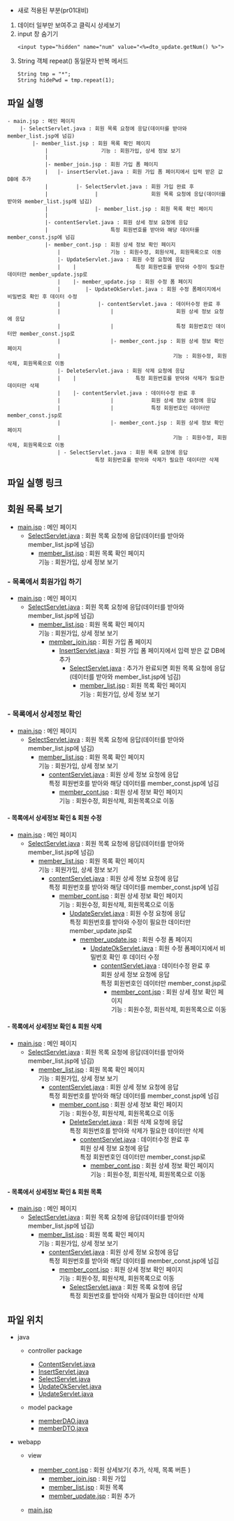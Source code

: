 - 새로 적용된 부분(pr01대비) 
1. 데이터 일부만 보여주고 클릭시 상세보기
2. input 창 숨기기
	```
	<input type="hidden" name="num" value="<%=dto_update.getNum() %>">	
	```
3. String 객체 repeat() 동일문자 반복 메서드
	```
	String tmp = "*";
	String hidePwd = tmp.repeat(1);
	```

## 파일 실행

```
- main.jsp : 메인 페이지
	|- SelectServlet.java : 회원 목록 요청에 응답(데이터를 받아와 member_list.jsp에 넘김)
		|- member_list.jsp : 회원 목록 확인 페이지
		    |                 기능 : 회원가입, 상세 정보 보기
		    |
		    |- member_join.jsp : 회원 가입 폼 페이지
		    |   |- insertServlet.java : 회원 가입 폼 페이지에서 입력 받은 값 DB에 추가
		    |         |- SelectServlet.java : 회원 가입 완료 후
		    |               |                 회원 목록 요청에 응답(데이터를 받아와 member_list.jsp에 넘김)
		    |               |- member_list.jsp : 회원 목록 확인 페이지
		    |
		    |- contentServlet.java : 회원 상세 정보 요청에 응답
			|                    특정 회원번호를 받아와 해당 데이터를 member_const.jsp에 넘김
			|- member_cont.jsp : 회원 상세 정보 확인 페이지
			    |                기능 : 회원수정, 회원삭제, 회원목록으로 이동
			    |- UpdateServlet.java : 회원 수정 요청에 응답
			    |    |                   특정 회원번호를 받아와 수정이 필요한 데이터만 member_update.jsp로
			    |    |- member_update.jsp : 회원 수정 폼 페이지
			    |        |- UpdateOkServlet.java : 회원 수정 폼페이지에서 비밀번호 확인 후 데이터 수정
			    |            |- contentServlet.java : 데이터수정 완료 후
			    |                |                    회원 상세 정보 요청에 응답
			    |                |                    특정 회원번호인 데이터만 member_const.jsp로
			    |                |- member_cont.jsp : 회원 상세 정보 확인 페이지
			    |                                    기능 : 회원수정, 회원삭제, 회원목록으로 이동
			    |- DeleteServlet.java : 회원 삭제 요청에 응답
			    |    |                   특정 회원번호를 받아와 삭제가 필요한 데이터만 삭제
			    |    |- contentServlet.java : 데이터수정 완료 후
			    |                |            회원 상세 정보 요청에 응답
			    |                |            특정 회원번호인 데이터만 member_const.jsp로
			    |                |- member_cont.jsp : 회원 상세 정보 확인 페이지
			    |                                    기능 : 회원수정, 회원삭제, 회원목록으로 이동
			    | - SelectServlet.java : 회원 목록 요청에 응답
						    특정 회원번호를 받아와 삭제가 필요한 데이터만 삭제
```

## 파일 실행 링크

## 회원 목록 보기

- [main.jsp](https://github.com/hyeah0/SmartWeb_Contents_WebApplication_developer_class/blob/main/5_web/05_jsp_databaseConnect/pr02_MEMBER10_%EB%AA%A9%EB%A1%9D%2C%EC%B6%94%EA%B0%80%2C%EC%88%98%EC%A0%95%2C%EC%82%AD%EC%A0%9C%2C%EC%83%81%EC%84%B8%EB%B3%B4%EA%B8%B0/src/main/webapp/main.jsp) : 메인 페이지
  - [SelectServlet.java](https://github.com/hyeah0/SmartWeb_Contents_WebApplication_developer_class/blob/main/5_web/05_jsp_databaseConnect/pr02_MEMBER10_%EB%AA%A9%EB%A1%9D%2C%EC%B6%94%EA%B0%80%2C%EC%88%98%EC%A0%95%2C%EC%82%AD%EC%A0%9C%2C%EC%83%81%EC%84%B8%EB%B3%B4%EA%B8%B0/src/main/java/controller/SelectServlet.md) : 회원 목록 요청에 응답(데이터를 받아와 member_list.jsp에 넘김)
    - [member_list.jsp](https://github.com/hyeah0/SmartWeb_Contents_WebApplication_developer_class/blob/main/5_web/05_jsp_databaseConnect/pr02_MEMBER10_%EB%AA%A9%EB%A1%9D%2C%EC%B6%94%EA%B0%80%2C%EC%88%98%EC%A0%95%2C%EC%82%AD%EC%A0%9C%2C%EC%83%81%EC%84%B8%EB%B3%B4%EA%B8%B0/src/main/webapp/view/member_list.jsp) : 회원 목록 확인 페이지<br>기능 : 회원가입, 상세 정보 보기

### - 목록에서 회원가입 하기

- [main.jsp](https://github.com/hyeah0/SmartWeb_Contents_WebApplication_developer_class/blob/main/5_web/05_jsp_databaseConnect/pr02_MEMBER10_%EB%AA%A9%EB%A1%9D%2C%EC%B6%94%EA%B0%80%2C%EC%88%98%EC%A0%95%2C%EC%82%AD%EC%A0%9C%2C%EC%83%81%EC%84%B8%EB%B3%B4%EA%B8%B0/src/main/webapp/main.jsp) : 메인 페이지
  - [SelectServlet.java](https://github.com/hyeah0/SmartWeb_Contents_WebApplication_developer_class/blob/main/5_web/05_jsp_databaseConnect/pr02_MEMBER10_%EB%AA%A9%EB%A1%9D%2C%EC%B6%94%EA%B0%80%2C%EC%88%98%EC%A0%95%2C%EC%82%AD%EC%A0%9C%2C%EC%83%81%EC%84%B8%EB%B3%B4%EA%B8%B0/src/main/java/controller/SelectServlet.md) : 회원 목록 요청에 응답(데이터를 받아와 member_list.jsp에 넘김)
    - [member_list.jsp](https://github.com/hyeah0/SmartWeb_Contents_WebApplication_developer_class/blob/main/5_web/05_jsp_databaseConnect/pr02_MEMBER10_%EB%AA%A9%EB%A1%9D%2C%EC%B6%94%EA%B0%80%2C%EC%88%98%EC%A0%95%2C%EC%82%AD%EC%A0%9C%2C%EC%83%81%EC%84%B8%EB%B3%B4%EA%B8%B0/src/main/webapp/view/member_list.jsp) : 회원 목록 확인 페이지<br>기능 : 회원가입, 상세 정보 보기
      - [member_join.jsp](https://github.com/hyeah0/SmartWeb_Contents_WebApplication_developer_class/blob/main/5_web/05_jsp_databaseConnect/pr02_MEMBER10_%EB%AA%A9%EB%A1%9D%2C%EC%B6%94%EA%B0%80%2C%EC%88%98%EC%A0%95%2C%EC%82%AD%EC%A0%9C%2C%EC%83%81%EC%84%B8%EB%B3%B4%EA%B8%B0/src/main/webapp/view/member_join.jsp) : 회원 가입 폼 페이지
        - [InsertServlet.java](https://github.com/hyeah0/SmartWeb_Contents_WebApplication_developer_class/blob/main/5_web/05_jsp_databaseConnect/pr02_MEMBER10_%EB%AA%A9%EB%A1%9D%2C%EC%B6%94%EA%B0%80%2C%EC%88%98%EC%A0%95%2C%EC%82%AD%EC%A0%9C%2C%EC%83%81%EC%84%B8%EB%B3%B4%EA%B8%B0/src/main/java/controller/InsertServlet.md) : 회원 가입 폼 페이지에서 입력 받은 값 DB에 추가
          - [SelectServlet.java](https://github.com/hyeah0/SmartWeb_Contents_WebApplication_developer_class/blob/main/5_web/05_jsp_databaseConnect/pr02_MEMBER10_%EB%AA%A9%EB%A1%9D%2C%EC%B6%94%EA%B0%80%2C%EC%88%98%EC%A0%95%2C%EC%82%AD%EC%A0%9C%2C%EC%83%81%EC%84%B8%EB%B3%B4%EA%B8%B0/src/main/java/controller/SelectServlet.md) : 추가가 완료되면 회원 목록 요청에 응답(데이터를 받아와 member_list.jsp에 넘김)
            - [member_list.jsp](https://github.com/hyeah0/SmartWeb_Contents_WebApplication_developer_class/blob/main/5_web/05_jsp_databaseConnect/pr02_MEMBER10_%EB%AA%A9%EB%A1%9D%2C%EC%B6%94%EA%B0%80%2C%EC%88%98%EC%A0%95%2C%EC%82%AD%EC%A0%9C%2C%EC%83%81%EC%84%B8%EB%B3%B4%EA%B8%B0/src/main/webapp/view/member_list.jsp) : 회원 목록 확인 페이지<br>기능 : 회원가입, 상세 정보 보기

### - 목록에서 상세정보 확인

- [main.jsp](https://github.com/hyeah0/SmartWeb_Contents_WebApplication_developer_class/blob/main/5_web/05_jsp_databaseConnect/pr02_MEMBER10_%EB%AA%A9%EB%A1%9D%2C%EC%B6%94%EA%B0%80%2C%EC%88%98%EC%A0%95%2C%EC%82%AD%EC%A0%9C%2C%EC%83%81%EC%84%B8%EB%B3%B4%EA%B8%B0/src/main/webapp/main.jsp) : 메인 페이지
  - [SelectServlet.java](https://github.com/hyeah0/SmartWeb_Contents_WebApplication_developer_class/blob/main/5_web/05_jsp_databaseConnect/pr02_MEMBER10_%EB%AA%A9%EB%A1%9D%2C%EC%B6%94%EA%B0%80%2C%EC%88%98%EC%A0%95%2C%EC%82%AD%EC%A0%9C%2C%EC%83%81%EC%84%B8%EB%B3%B4%EA%B8%B0/src/main/java/controller/SelectServlet.md) : 회원 목록 요청에 응답(데이터를 받아와 member_list.jsp에 넘김)
    - [member_list.jsp](https://github.com/hyeah0/SmartWeb_Contents_WebApplication_developer_class/blob/main/5_web/05_jsp_databaseConnect/pr02_MEMBER10_%EB%AA%A9%EB%A1%9D%2C%EC%B6%94%EA%B0%80%2C%EC%88%98%EC%A0%95%2C%EC%82%AD%EC%A0%9C%2C%EC%83%81%EC%84%B8%EB%B3%B4%EA%B8%B0/src/main/webapp/view/member_list.jsp) : 회원 목록 확인 페이지 <br>기능 : 회원가입, 상세 정보 보기
      - [contentServlet.java](https://github.com/hyeah0/SmartWeb_Contents_WebApplication_developer_class/blob/main/5_web/05_jsp_databaseConnect/pr02_MEMBER10_%EB%AA%A9%EB%A1%9D%2C%EC%B6%94%EA%B0%80%2C%EC%88%98%EC%A0%95%2C%EC%82%AD%EC%A0%9C%2C%EC%83%81%EC%84%B8%EB%B3%B4%EA%B8%B0/src/main/java/controller/ContentServlet.md) : 회원 상세 정보 요청에 응답 <br>특정 회원번호를 받아와 해당 데이터를 member_const.jsp에 넘김
        - [member_cont.jsp](https://github.com/hyeah0/SmartWeb_Contents_WebApplication_developer_class/blob/main/5_web/05_jsp_databaseConnect/pr02_MEMBER10_%EB%AA%A9%EB%A1%9D%2C%EC%B6%94%EA%B0%80%2C%EC%88%98%EC%A0%95%2C%EC%82%AD%EC%A0%9C%2C%EC%83%81%EC%84%B8%EB%B3%B4%EA%B8%B0/src/main/webapp/view/member_cont.jsp) : 회원 상세 정보 확인 페이지 <br>기능 : 회원수정, 회원삭제, 회원목록으로 이동

#### - 목록에서 상세정보 확인 & 회원 수정

- [main.jsp](https://github.com/hyeah0/SmartWeb_Contents_WebApplication_developer_class/blob/main/5_web/05_jsp_databaseConnect/pr02_MEMBER10_%EB%AA%A9%EB%A1%9D%2C%EC%B6%94%EA%B0%80%2C%EC%88%98%EC%A0%95%2C%EC%82%AD%EC%A0%9C%2C%EC%83%81%EC%84%B8%EB%B3%B4%EA%B8%B0/src/main/webapp/main.jsp) : 메인 페이지
  - [SelectServlet.java](https://github.com/hyeah0/SmartWeb_Contents_WebApplication_developer_class/blob/main/5_web/05_jsp_databaseConnect/pr02_MEMBER10_%EB%AA%A9%EB%A1%9D%2C%EC%B6%94%EA%B0%80%2C%EC%88%98%EC%A0%95%2C%EC%82%AD%EC%A0%9C%2C%EC%83%81%EC%84%B8%EB%B3%B4%EA%B8%B0/src/main/java/controller/SelectServlet.md) : 회원 목록 요청에 응답(데이터를 받아와 member_list.jsp에 넘김)
    - [member_list.jsp](https://github.com/hyeah0/SmartWeb_Contents_WebApplication_developer_class/blob/main/5_web/05_jsp_databaseConnect/pr02_MEMBER10_%EB%AA%A9%EB%A1%9D%2C%EC%B6%94%EA%B0%80%2C%EC%88%98%EC%A0%95%2C%EC%82%AD%EC%A0%9C%2C%EC%83%81%EC%84%B8%EB%B3%B4%EA%B8%B0/src/main/webapp/view/member_list.jsp) : 회원 목록 확인 페이지 <br>기능 : 회원가입, 상세 정보 보기
      - [contentServlet.java](https://github.com/hyeah0/SmartWeb_Contents_WebApplication_developer_class/blob/main/5_web/05_jsp_databaseConnect/pr02_MEMBER10_%EB%AA%A9%EB%A1%9D%2C%EC%B6%94%EA%B0%80%2C%EC%88%98%EC%A0%95%2C%EC%82%AD%EC%A0%9C%2C%EC%83%81%EC%84%B8%EB%B3%B4%EA%B8%B0/src/main/java/controller/ContentServlet.md) : 회원 상세 정보 요청에 응답 <br>특정 회원번호를 받아와 해당 데이터를 member_const.jsp에 넘김
        - [member_cont.jsp](https://github.com/hyeah0/SmartWeb_Contents_WebApplication_developer_class/blob/main/5_web/05_jsp_databaseConnect/pr02_MEMBER10_%EB%AA%A9%EB%A1%9D%2C%EC%B6%94%EA%B0%80%2C%EC%88%98%EC%A0%95%2C%EC%82%AD%EC%A0%9C%2C%EC%83%81%EC%84%B8%EB%B3%B4%EA%B8%B0/src/main/webapp/view/member_cont.jsp) : 회원 상세 정보 확인 페이지 <br>기능 : 회원수정, 회원삭제, 회원목록으로 이동
          - [UpdateServlet.java](https://github.com/hyeah0/SmartWeb_Contents_WebApplication_developer_class/blob/main/5_web/05_jsp_databaseConnect/pr02_MEMBER10_%EB%AA%A9%EB%A1%9D%2C%EC%B6%94%EA%B0%80%2C%EC%88%98%EC%A0%95%2C%EC%82%AD%EC%A0%9C%2C%EC%83%81%EC%84%B8%EB%B3%B4%EA%B8%B0/src/main/java/controller/UpdateSerlvlet.md) : 회원 수정 요청에 응답 <br>특정 회원번호를 받아와 수정이 필요한 데이터만 member_update.jsp로
            - [member_update.jsp](https://github.com/hyeah0/SmartWeb_Contents_WebApplication_developer_class/blob/main/5_web/05_jsp_databaseConnect/pr02_MEMBER10_%EB%AA%A9%EB%A1%9D%2C%EC%B6%94%EA%B0%80%2C%EC%88%98%EC%A0%95%2C%EC%82%AD%EC%A0%9C%2C%EC%83%81%EC%84%B8%EB%B3%B4%EA%B8%B0/src/main/webapp/view/member_update.jsp) : 회원 수정 폼 페이지
              - [UpdateOkServlet.java](https://github.com/hyeah0/SmartWeb_Contents_WebApplication_developer_class/blob/main/5_web/05_jsp_databaseConnect/pr02_MEMBER10_%EB%AA%A9%EB%A1%9D%2C%EC%B6%94%EA%B0%80%2C%EC%88%98%EC%A0%95%2C%EC%82%AD%EC%A0%9C%2C%EC%83%81%EC%84%B8%EB%B3%B4%EA%B8%B0/src/main/java/controller/UpdateOkServlet.md) : 회원 수정 폼페이지에서 비밀번호 확인 후 데이터 수정
                - [contentServlet.java](https://github.com/hyeah0/SmartWeb_Contents_WebApplication_developer_class/blob/main/5_web/05_jsp_databaseConnect/pr02_MEMBER10_%EB%AA%A9%EB%A1%9D%2C%EC%B6%94%EA%B0%80%2C%EC%88%98%EC%A0%95%2C%EC%82%AD%EC%A0%9C%2C%EC%83%81%EC%84%B8%EB%B3%B4%EA%B8%B0/src/main/java/controller/ContentServlet.md) : 데이터수정 완료 후 <br>회원 상세 정보 요청에 응답 <br>특정 회원번호인 데이터만 member_const.jsp로
                  - [member_cont.jsp](https://github.com/hyeah0/SmartWeb_Contents_WebApplication_developer_class/blob/main/5_web/05_jsp_databaseConnect/pr02_MEMBER10_%EB%AA%A9%EB%A1%9D%2C%EC%B6%94%EA%B0%80%2C%EC%88%98%EC%A0%95%2C%EC%82%AD%EC%A0%9C%2C%EC%83%81%EC%84%B8%EB%B3%B4%EA%B8%B0/src/main/webapp/view/member_cont.jsp) : 회원 상세 정보 확인 페이지 <br>기능 : 회원수정, 회원삭제, 회원목록으로 이동

#### - 목록에서 상세정보 확인 & 회원 삭제

- [main.jsp](https://github.com/hyeah0/SmartWeb_Contents_WebApplication_developer_class/blob/main/5_web/05_jsp_databaseConnect/pr02_MEMBER10_%EB%AA%A9%EB%A1%9D%2C%EC%B6%94%EA%B0%80%2C%EC%88%98%EC%A0%95%2C%EC%82%AD%EC%A0%9C%2C%EC%83%81%EC%84%B8%EB%B3%B4%EA%B8%B0/src/main/webapp/main.jsp) : 메인 페이지
  - [SelectServlet.java](https://github.com/hyeah0/SmartWeb_Contents_WebApplication_developer_class/blob/main/5_web/05_jsp_databaseConnect/pr02_MEMBER10_%EB%AA%A9%EB%A1%9D%2C%EC%B6%94%EA%B0%80%2C%EC%88%98%EC%A0%95%2C%EC%82%AD%EC%A0%9C%2C%EC%83%81%EC%84%B8%EB%B3%B4%EA%B8%B0/src/main/java/controller/SelectServlet.md) : 회원 목록 요청에 응답(데이터를 받아와 member_list.jsp에 넘김)
    - [member_list.jsp](https://github.com/hyeah0/SmartWeb_Contents_WebApplication_developer_class/blob/main/5_web/05_jsp_databaseConnect/pr02_MEMBER10_%EB%AA%A9%EB%A1%9D%2C%EC%B6%94%EA%B0%80%2C%EC%88%98%EC%A0%95%2C%EC%82%AD%EC%A0%9C%2C%EC%83%81%EC%84%B8%EB%B3%B4%EA%B8%B0/src/main/webapp/view/member_list.jsp) : 회원 목록 확인 페이지 <br>기능 : 회원가입, 상세 정보 보기
      - [contentServlet.java](https://github.com/hyeah0/SmartWeb_Contents_WebApplication_developer_class/blob/main/5_web/05_jsp_databaseConnect/pr02_MEMBER10_%EB%AA%A9%EB%A1%9D%2C%EC%B6%94%EA%B0%80%2C%EC%88%98%EC%A0%95%2C%EC%82%AD%EC%A0%9C%2C%EC%83%81%EC%84%B8%EB%B3%B4%EA%B8%B0/src/main/java/controller/ContentServlet.md) : 회원 상세 정보 요청에 응답 <br>특정 회원번호를 받아와 해당 데이터를 member_const.jsp에 넘김
        - [member_cont.jsp](https://github.com/hyeah0/SmartWeb_Contents_WebApplication_developer_class/blob/main/5_web/05_jsp_databaseConnect/pr02_MEMBER10_%EB%AA%A9%EB%A1%9D%2C%EC%B6%94%EA%B0%80%2C%EC%88%98%EC%A0%95%2C%EC%82%AD%EC%A0%9C%2C%EC%83%81%EC%84%B8%EB%B3%B4%EA%B8%B0/src/main/webapp/view/member_cont.jsp) : 회원 상세 정보 확인 페이지 <br>기능 : 회원수정, 회원삭제, 회원목록으로 이동
          - [DeleteServlet.java]() : 회원 삭제 요청에 응답 <br> 특정 회원번호를 받아와 삭제가 필요한 데이터만 삭제
            - [contentServlet.java](https://github.com/hyeah0/SmartWeb_Contents_WebApplication_developer_class/blob/main/5_web/05_jsp_databaseConnect/pr02_MEMBER10_%EB%AA%A9%EB%A1%9D%2C%EC%B6%94%EA%B0%80%2C%EC%88%98%EC%A0%95%2C%EC%82%AD%EC%A0%9C%2C%EC%83%81%EC%84%B8%EB%B3%B4%EA%B8%B0/src/main/java/controller/ContentServlet.md) : 데이터수정 완료 후 <br>회원 상세 정보 요청에 응답 <br>특정 회원번호인 데이터만 member_const.jsp로
              - [member_cont.jsp](https://github.com/hyeah0/SmartWeb_Contents_WebApplication_developer_class/blob/main/5_web/05_jsp_databaseConnect/pr02_MEMBER10_%EB%AA%A9%EB%A1%9D%2C%EC%B6%94%EA%B0%80%2C%EC%88%98%EC%A0%95%2C%EC%82%AD%EC%A0%9C%2C%EC%83%81%EC%84%B8%EB%B3%B4%EA%B8%B0/src/main/webapp/view/member_cont.jsp) : 회원 상세 정보 확인 페이지 <br>기능 : 회원수정, 회원삭제, 회원목록으로 이동

#### - 목록에서 상세정보 확인 & 회원 목록

- [main.jsp](https://github.com/hyeah0/SmartWeb_Contents_WebApplication_developer_class/blob/main/5_web/05_jsp_databaseConnect/pr02_MEMBER10_%EB%AA%A9%EB%A1%9D%2C%EC%B6%94%EA%B0%80%2C%EC%88%98%EC%A0%95%2C%EC%82%AD%EC%A0%9C%2C%EC%83%81%EC%84%B8%EB%B3%B4%EA%B8%B0/src/main/webapp/main.jsp) : 메인 페이지
  - [SelectServlet.java](https://github.com/hyeah0/SmartWeb_Contents_WebApplication_developer_class/blob/main/5_web/05_jsp_databaseConnect/pr02_MEMBER10_%EB%AA%A9%EB%A1%9D%2C%EC%B6%94%EA%B0%80%2C%EC%88%98%EC%A0%95%2C%EC%82%AD%EC%A0%9C%2C%EC%83%81%EC%84%B8%EB%B3%B4%EA%B8%B0/src/main/java/controller/SelectServlet.md) : 회원 목록 요청에 응답(데이터를 받아와 member_list.jsp에 넘김)
    - [member_list.jsp](https://github.com/hyeah0/SmartWeb_Contents_WebApplication_developer_class/blob/main/5_web/05_jsp_databaseConnect/pr02_MEMBER10_%EB%AA%A9%EB%A1%9D%2C%EC%B6%94%EA%B0%80%2C%EC%88%98%EC%A0%95%2C%EC%82%AD%EC%A0%9C%2C%EC%83%81%EC%84%B8%EB%B3%B4%EA%B8%B0/src/main/webapp/view/member_list.jsp) : 회원 목록 확인 페이지 <br>기능 : 회원가입, 상세 정보 보기
      - [contentServlet.java](https://github.com/hyeah0/SmartWeb_Contents_WebApplication_developer_class/blob/main/5_web/05_jsp_databaseConnect/pr02_MEMBER10_%EB%AA%A9%EB%A1%9D%2C%EC%B6%94%EA%B0%80%2C%EC%88%98%EC%A0%95%2C%EC%82%AD%EC%A0%9C%2C%EC%83%81%EC%84%B8%EB%B3%B4%EA%B8%B0/src/main/java/controller/ContentServlet.md) : 회원 상세 정보 요청에 응답 <br>특정 회원번호를 받아와 해당 데이터를 member_const.jsp에 넘김
        - [member_cont.jsp](https://github.com/hyeah0/SmartWeb_Contents_WebApplication_developer_class/blob/main/5_web/05_jsp_databaseConnect/pr02_MEMBER10_%EB%AA%A9%EB%A1%9D%2C%EC%B6%94%EA%B0%80%2C%EC%88%98%EC%A0%95%2C%EC%82%AD%EC%A0%9C%2C%EC%83%81%EC%84%B8%EB%B3%B4%EA%B8%B0/src/main/webapp/view/member_cont.jsp) : 회원 상세 정보 확인 페이지 <br>기능 : 회원수정, 회원삭제, 회원목록으로 이동
          - [SelectServlet.java](https://github.com/hyeah0/SmartWeb_Contents_WebApplication_developer_class/blob/main/5_web/05_jsp_databaseConnect/pr02_MEMBER10_%EB%AA%A9%EB%A1%9D%2C%EC%B6%94%EA%B0%80%2C%EC%88%98%EC%A0%95%2C%EC%82%AD%EC%A0%9C%2C%EC%83%81%EC%84%B8%EB%B3%B4%EA%B8%B0/src/main/java/controller/SelectServlet.md) : 회원 목록 요청에 응답 <br> 특정 회원번호를 받아와 삭제가 필요한 데이터만 삭제

## 파일 위치

- java

  - controller package

    - [ContentServlet.java](https://github.com/hyeah0/SmartWeb_Contents_WebApplication_developer_class/blob/main/5_web/05_jsp_databaseConnect/pr02_MEMBER10_%EB%AA%A9%EB%A1%9D%2C%EC%B6%94%EA%B0%80%2C%EC%88%98%EC%A0%95%2C%EC%82%AD%EC%A0%9C%2C%EC%83%81%EC%84%B8%EB%B3%B4%EA%B8%B0/src/main/java/controller/ContentServlet.md)
    - [InsertServlet.java](https://github.com/hyeah0/SmartWeb_Contents_WebApplication_developer_class/blob/main/5_web/05_jsp_databaseConnect/pr02_MEMBER10_%EB%AA%A9%EB%A1%9D%2C%EC%B6%94%EA%B0%80%2C%EC%88%98%EC%A0%95%2C%EC%82%AD%EC%A0%9C%2C%EC%83%81%EC%84%B8%EB%B3%B4%EA%B8%B0/src/main/java/controller/InsertServlet.md)
    - [SelectServlet.java](https://github.com/hyeah0/SmartWeb_Contents_WebApplication_developer_class/blob/main/5_web/05_jsp_databaseConnect/pr02_MEMBER10_%EB%AA%A9%EB%A1%9D%2C%EC%B6%94%EA%B0%80%2C%EC%88%98%EC%A0%95%2C%EC%82%AD%EC%A0%9C%2C%EC%83%81%EC%84%B8%EB%B3%B4%EA%B8%B0/src/main/java/controller/SelectServlet.md)
    - [UpdateOkServlet.java](https://github.com/hyeah0/SmartWeb_Contents_WebApplication_developer_class/blob/main/5_web/05_jsp_databaseConnect/pr02_MEMBER10_%EB%AA%A9%EB%A1%9D%2C%EC%B6%94%EA%B0%80%2C%EC%88%98%EC%A0%95%2C%EC%82%AD%EC%A0%9C%2C%EC%83%81%EC%84%B8%EB%B3%B4%EA%B8%B0/src/main/java/controller/UpdateOkServlet.md)
    - [UpdateServlet.java](https://github.com/hyeah0/SmartWeb_Contents_WebApplication_developer_class/blob/main/5_web/05_jsp_databaseConnect/pr02_MEMBER10_%EB%AA%A9%EB%A1%9D%2C%EC%B6%94%EA%B0%80%2C%EC%88%98%EC%A0%95%2C%EC%82%AD%EC%A0%9C%2C%EC%83%81%EC%84%B8%EB%B3%B4%EA%B8%B0/src/main/java/controller/UpdateSerlvlet.md)

  - model package

    - [memberDAO.java](https://github.com/hyeah0/SmartWeb_Contents_WebApplication_developer_class/blob/main/5_web/05_jsp_databaseConnect/pr02_MEMBER10_%EB%AA%A9%EB%A1%9D%2C%EC%B6%94%EA%B0%80%2C%EC%88%98%EC%A0%95%2C%EC%82%AD%EC%A0%9C%2C%EC%83%81%EC%84%B8%EB%B3%B4%EA%B8%B0/src/main/java/model/MemberDAO.md)
    - [memberDTO.java](https://github.com/hyeah0/SmartWeb_Contents_WebApplication_developer_class/blob/main/5_web/05_jsp_databaseConnect/pr02_MEMBER10_%EB%AA%A9%EB%A1%9D%2C%EC%B6%94%EA%B0%80%2C%EC%88%98%EC%A0%95%2C%EC%82%AD%EC%A0%9C%2C%EC%83%81%EC%84%B8%EB%B3%B4%EA%B8%B0/src/main/java/model/MemberDTO.md)

- webapp

  - view

    - [member_cont.jsp](https://github.com/hyeah0/SmartWeb_Contents_WebApplication_developer_class/blob/main/5_web/05_jsp_databaseConnect/pr02_MEMBER10_%EB%AA%A9%EB%A1%9D%2C%EC%B6%94%EA%B0%80%2C%EC%88%98%EC%A0%95%2C%EC%82%AD%EC%A0%9C%2C%EC%83%81%EC%84%B8%EB%B3%B4%EA%B8%B0/src/main/webapp/view/member_cont.jsp) : 회원 상세보기( 추가, 삭제, 목록 버튼 )
      - [member_join.jsp](https://github.com/hyeah0/SmartWeb_Contents_WebApplication_developer_class/blob/main/5_web/05_jsp_databaseConnect/pr02_MEMBER10_%EB%AA%A9%EB%A1%9D%2C%EC%B6%94%EA%B0%80%2C%EC%88%98%EC%A0%95%2C%EC%82%AD%EC%A0%9C%2C%EC%83%81%EC%84%B8%EB%B3%B4%EA%B8%B0/src/main/webapp/view/member_join.jsp) : 회원 가입
      - [member_list.jsp](https://github.com/hyeah0/SmartWeb_Contents_WebApplication_developer_class/blob/main/5_web/05_jsp_databaseConnect/pr02_MEMBER10_%EB%AA%A9%EB%A1%9D%2C%EC%B6%94%EA%B0%80%2C%EC%88%98%EC%A0%95%2C%EC%82%AD%EC%A0%9C%2C%EC%83%81%EC%84%B8%EB%B3%B4%EA%B8%B0/src/main/webapp/view/member_list.jsp) : 회원 목록
      - [member_update.jsp](https://github.com/hyeah0/SmartWeb_Contents_WebApplication_developer_class/blob/main/5_web/05_jsp_databaseConnect/pr02_MEMBER10_%EB%AA%A9%EB%A1%9D%2C%EC%B6%94%EA%B0%80%2C%EC%88%98%EC%A0%95%2C%EC%82%AD%EC%A0%9C%2C%EC%83%81%EC%84%B8%EB%B3%B4%EA%B8%B0/src/main/webapp/view/member_update.jsp) : 회원 추가

  - [main.jsp](https://github.com/hyeah0/SmartWeb_Contents_WebApplication_developer_class/blob/main/5_web/05_jsp_databaseConnect/pr02_MEMBER10_%EB%AA%A9%EB%A1%9D%2C%EC%B6%94%EA%B0%80%2C%EC%88%98%EC%A0%95%2C%EC%82%AD%EC%A0%9C%2C%EC%83%81%EC%84%B8%EB%B3%B4%EA%B8%B0/src/main/webapp/main.jsp)

